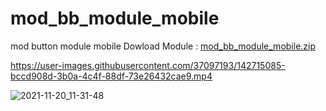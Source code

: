 # mod_bb_module_mobile
mod button module mobile
Dowload Module : [mod_bb_module_mobile.zip](https://github.com/boxsanook/mod_bb_module_mobile/files/7573972/mod_bb_module_mobile.zip)


https://user-images.githubusercontent.com/37097193/142715085-bccd908d-3b0a-4c4f-88df-73e26432cae9.mp4

![2021-11-20_11-31-48](https://user-images.githubusercontent.com/37097193/142715087-7980c776-114e-43e1-80a0-8afc5f976154.png)
